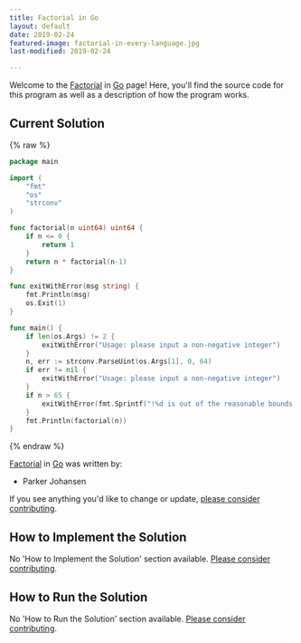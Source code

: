 ```yaml
---
title: Factorial in Go
layout: default
date: 2019-02-24
featured-image: factorial-in-every-language.jpg
last-modified: 2019-02-24

---
```


Welcome to the [Factorial](https://rzuckerm.github.io/sample-programs-website-copy/projects/factorial) in [Go](https://rzuckerm.github.io/sample-programs-website-copy/languages/go) page! Here, you'll find the source code for this program as well as a description of how the program works.

## Current Solution

{% raw %}

```go
package main

import (
    "fmt"
    "os"
    "strconv"
)

func factorial(n uint64) uint64 {
    if n <= 0 {
        return 1
    }
    return n * factorial(n-1)
}

func exitWithError(msg string) {
    fmt.Println(msg)
    os.Exit(1)
}

func main() {
    if len(os.Args) != 2 {
        exitWithError("Usage: please input a non-negative integer")
    }
    n, err := strconv.ParseUint(os.Args[1], 0, 64)
    if err != nil {
        exitWithError("Usage: please input a non-negative integer")
    }
    if n > 65 {
        exitWithError(fmt.Sprintf("!%d is out of the reasonable bounds for calculation", n))
    }
    fmt.Println(factorial(n))
}
```

{% endraw %}

[Factorial](https://rzuckerm.github.io/sample-programs-website-copy/projects/factorial) in [Go](https://rzuckerm.github.io/sample-programs-website-copy/languages/go) was written by:

- Parker Johansen

If you see anything you'd like to change or update, [please consider contributing](https://github.com/TheRenegadeCoder/sample-programs).

## How to Implement the Solution

No 'How to Implement the Solution' section available. [Please consider contributing](https://github.com/TheRenegadeCoder/sample-programs-website).

## How to Run the Solution

No 'How to Run the Solution' section available. [Please consider contributing](https://github.com/TheRenegadeCoder/sample-programs-website).